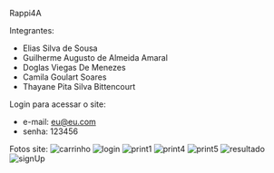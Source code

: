 Rappi4A

Integrantes: 
- Elias Silva de Sousa
- Guilherme Augusto de Almeida Amaral
- Doglas Viegas De Menezes
- Camila Goulart Soares
- Thayane Pita Silva Bittencourt

Login para acessar o site: 
- e-mail: eu@eu.com
- senha:  123456

Fotos site:
![carrinho](https://user-images.githubusercontent.com/85360804/132992809-ff91d16c-37ce-4bc6-a120-c14b7e8169c5.png)
![login](https://user-images.githubusercontent.com/85360804/132992812-9ce2815b-1b08-4d53-b852-3321fa573c3c.png)
![print1](https://user-images.githubusercontent.com/85360804/132992813-8830b77b-e1b7-4027-875c-449853a42a8b.png)
![print4](https://user-images.githubusercontent.com/85360804/132992815-34045dbe-b73e-4205-b2fc-d0dedc534b26.png)
![print5](https://user-images.githubusercontent.com/85360804/132992816-bc86cc94-e9c2-4600-bd68-c6cd018877be.png)
![resultado](https://user-images.githubusercontent.com/85360804/132992818-0c3072cc-3566-41aa-8bf3-56a0e9cfdf37.png)
![signUp](https://user-images.githubusercontent.com/85360804/132992819-aaf4e7ab-5346-4905-a345-8f0eeb1e72bc.png)


